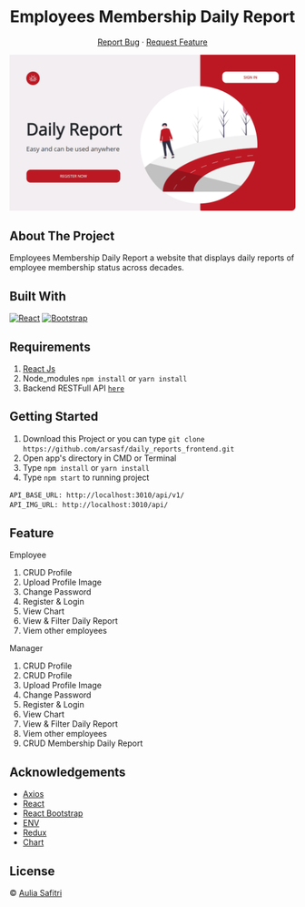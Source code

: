 <h1 align='center'>Employees Membership Daily Report</h1>
  <p align="center">
    <a href="https://github.com/arsasf/daily_reports_frontend/issues">Report Bug</a>
    ·
    <a href="https://github.com/arsasf/daily_reports_frontend/pulls">Request Feature</a>
  </p>

![Image Banner](image_banner.png)

## About The Project

Employees Membership Daily Report a website that displays daily reports of employee membership status across decades.

## Built With

[![React](https://img.shields.io/badge/React-v17.0.2-blue)](https://github.com/facebook/react)
[![Bootstrap](https://img.shields.io/badge/Bootstrap-v4.6.x-blue)](https://github.com/react-bootstrap/react-bootstrap)

## Requirements

1. <a href="https://reactjs.org/">React Js</a>
2. Node_modules `npm install` or `yarn install`
3. Backend RESTFull API [`here`](https://github.com/arsasf/daily_reports_backend.git)

## Getting Started

1. Download this Project or you can type `git clone https://github.com/arsasf/daily_reports_frontend.git`
2. Open app's directory in CMD or Terminal
3. Type `npm install` or `yarn install`
4. Type `npm start` to running project

```sh
API_BASE_URL: http://localhost:3010/api/v1/
API_IMG_URL: http://localhost:3010/api/
```

## Feature

Employee

1. CRUD Profile
2. Upload Profile Image
3. Change Password
4. Register & Login
5. View Chart
6. View & Filter Daily Report
7. Viem other employees

Manager

1. CRUD Profile
1. CRUD Profile
1. Upload Profile Image
1. Change Password
1. Register & Login
1. View Chart
1. View & Filter Daily Report
1. Viem other employees
1. CRUD Membership Daily Report

## Acknowledgements

- [Axios](https://www.npmjs.com/package/axios)
- [React](https://reactjs.org/)
- [React Bootstrap](https://react-bootstrap.github.io/)
- [ENV](https://www.npmjs.com/package/dotenv)
- [Redux](https://github.com/reduxjs/react-redux)
- [Chart](https://www.npmjs.com/package/chart.js?activeTab=readme)

## License

© [Aulia Safitri](https://github.com/arsasf/)
